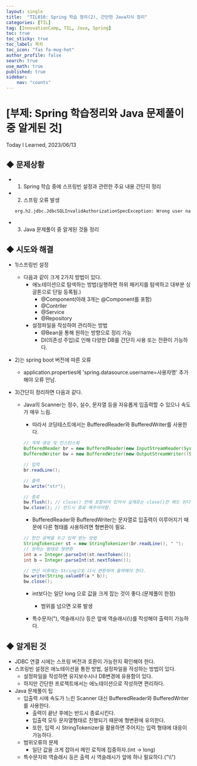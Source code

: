 ```yaml
---
layout: single
title:  "TIL010: Spring 학습 정리(2), 간단한 Java지식 정리"
categories: [TIL]
tag: [InnovationCamp, TIL, Java, Spring] 
toc: true
toc_sticky: true
toc_label: 목차
toc_icon: "fas fa-mug-hot"
author_profile: false
search: true
use_math: true
published: true
sidebar:
    nav: "counts"
---
```


# [부제: Spring 학습정리와 Java 문제풀이 중 알게된 것]
Today I Learned, 2023/06/13

## ◆ 문제상황
- 1) Spring 학습 중에 스프링빈 설정과 관련한 주요 내용 간단히 정리
- 2) 스프링 오류 발생
  
  ```html
  org.h2.jdbc.JdbcSQLInvalidAuthorizationSpecException: Wrong user name or password [28000-214]
  ```

- 3) Java 문제풀이 중 알게된 것들 정리

## ◆ 시도와 해결
- 1)스프링빈 설정
  - 다음과 같이 크게 2가지 방법이 있다.
    - 애노테이션으로 탐색하는 방법(실행하면 하위 패키지를 탐색하고 대부분 싱글톤으로 단일 등록됨.)
      - @Component(아래 3개는 @Component를 포함)
      - @Contrller
      - @Service
      - @Repository 
    - 설정파일을 작성하여 관리하는 방법
      - @Bean을 통해 원하는 방향으로 정리 가능
      - DI(의존성 주입)로 인해 다양한 DB를 간단히 사용 또는 전환이 가능하다.


- 2)는 spring boot 버전에 따른 오류
  -  application.properties에 'spring.datasource.username=사용자명' 추가해야 오류 안남. 
  
- 3)간단히 정리하면 다음과 같다.
  - Java의 Scanner는 정수, 실수, 문자열 등을 자유롭게 입출력할 수 있으나 속도가 매우 느림.
    - 따라서 코딩테스트에서는 BufferedReader와 BufferedWriter를 사용한다.
    
    ```java
    // 객체 생성 및 인스턴스화
    BufferedReader br = new BufferedReader(new InputStreamReader(System.in));
    BufferedWriter bw = new BufferedWriter(new OutputStreamWriter((System.out)));

    // 입력
    br.readLine();
    
    // 출력
    bw.write("str");

    // 종료
    bw.flush(); // close() 안에 포함되어 있어서 실제로는 close()만 해도 된다.
    bw.close(); // 반드시 종료 해주어야함.
    ```

    - BufferedReader와 BufferedWriter는 문자열로 입출력이 이루어지기 때문에 다른 형태를 사용하려면 형변환이 필요.
      
    ```java
    // 한칸 공백을 두고 입력 받는 방법
    StringTokenizer st = new StringTokenizer(br.readLine(), " ");
    // 원하는 형태로 형변환
    int a = Integer.parseInt(st.nextToken());
    int b = Integer.parseInt(st.nextToken());

    // 연산 이후에는 String으로 다시 변환하여 출력해야 한다.
    bw.write(String.valueOf(a * b));
    bw.close();
    ```
    
    - int보다는 일단 long 으로 값을 크게 잡는 것이 좋다.(문제풀이 한정)
      - 범위를 넘으면 오류 발생

    - 특수문자("), 역슬래시(\\) 등은 앞에 역슬래시(\\)를 작성해야 출력이 가능하다.
 
## ◆ 알게된 것
- JDBC 연결 시에는 스프링 버전과 호환이 가능한지 확인해야 한다.
- 스프링빈 설정은 애노테이션을 통한 방법, 설정파일을 작성하는 방법이 있다.
  - 설정파일을 작성하면 유지보수시나 DB변경에 유용함이 있다.
  - 하지만 간단한 프로젝트에서는 애노테이션으로 작성하면 편리하다.
- Java 문제풀이 팁
  - 입출력 시에 속도가 느린 Scanner 대신 BufferedReader와 BufferedWriter를 사용한다.
    - 출력이 끝난 후에는 반드시 종료시킨다.
    - 입출력 모두 문자열형태로 진행되기 때문에 형변환에 유의한다. 
    - 또한, 입력 시 StringTokenizer을 활용하면 주어지는 입력 형태에 대응이 가능하다.
  - 범위오류의 문제
    - 일단 값을 크게 잡아서 메인 로직에 집중하자.(int -> long)
  - 특수문자와 역슬래시 등은 출력 시 역슬래시가 앞에 하나 필요하다.("\\\\")